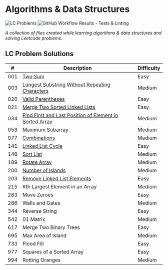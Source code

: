 # Algorithms & Data Structures

![LC Problems](https://img.shields.io/badge/LC%20Problems-22-blue) ![GitHub Workflow Results - Tests & Linting](https://github.com/andrewt110216/algorithms-and-data-structures/actions/workflows/run_tests_linting.yml/badge.svg)

<em>A collection of files created while learning algorithms & data structures and solving Leetcode problems.</em>

## LC Problem Solutions

|  #  | Description | Difficulty |
| --- | --- | --- |
| 001 | [Two Sum](https://github.com/andrewt110216/algorithms-and-data-structures/blob/main/leetcode/p001_solution.py) | Easy |
| 003 | [Longest Substring Without Repeating Characters](https://github.com/andrewt110216/algorithms-and-data-structures/blob/main/leetcode/p003_solution.py) | Medium |
| 020 | [Valid Parentheses](https://github.com/andrewt110216/algorithms-and-data-structures/blob/main/leetcode/p020_solution.py) | Easy |
| 021 | [Merge Two Sorted Linked Lists](https://github.com/andrewt110216/algorithms-and-data-structures/blob/main/leetcode/p021_solution.py) | Easy |
| 034 | [Find First and Last Position of Element in Sorted Array](https://github.com/andrewt110216/algorithms-and-data-structures/blob/main/leetcode/p034_solution.py) | Medium |
| 053 | [Maximum Subarray](https://github.com/andrewt110216/algorithms-and-data-structures/blob/main/leetcode/p053_solution.py) | Medium |
| 077 | [Combinations](https://github.com/andrewt110216/algorithms-and-data-structures/blob/main/leetcode/p077_solution.py) | Medium |
| 141 | [Linked List Cycle](https://github.com/andrewt110216/algorithms-and-data-structures/blob/main/leetcode/p141_solution.py) | Easy |
| 148 | [Sort List](https://github.com/andrewt110216/algorithms-and-data-structures/blob/main/leetcode/p148_solution.py) | Medium |
| 189 | [Rotate Array](https://github.com/andrewt110216/algorithms-and-data-structures/blob/main/leetcode/p189_solution.py) | Medium |
| 200 | [Number of Islands](https://github.com/andrewt110216/algorithms-and-data-structures/blob/main/leetcode/p200_solution.py) | Medium |
| 203 | [Remove Linked List Elements](https://github.com/andrewt110216/algorithms-and-data-structures/blob/main/leetcode/p203_solution.py) | Easy |
| 215 | Kth Largest Element in an Array | Medium |
| 283 | Move Zeroes | Easy |
| 286 | Walls and Gates | Medium |
| 344 | Reverse String | Easy |
| 542 | 01 Matrix | Medium |
| 617 | Merge Two Binary Trees | Easy |
| 695 | Max Area of Island | Medium |
| 733 | Flood Fill | Easy |
| 977 | Squares of a Sorted Array | Easy |
| 994 | Rotting Oranges | Medium |

